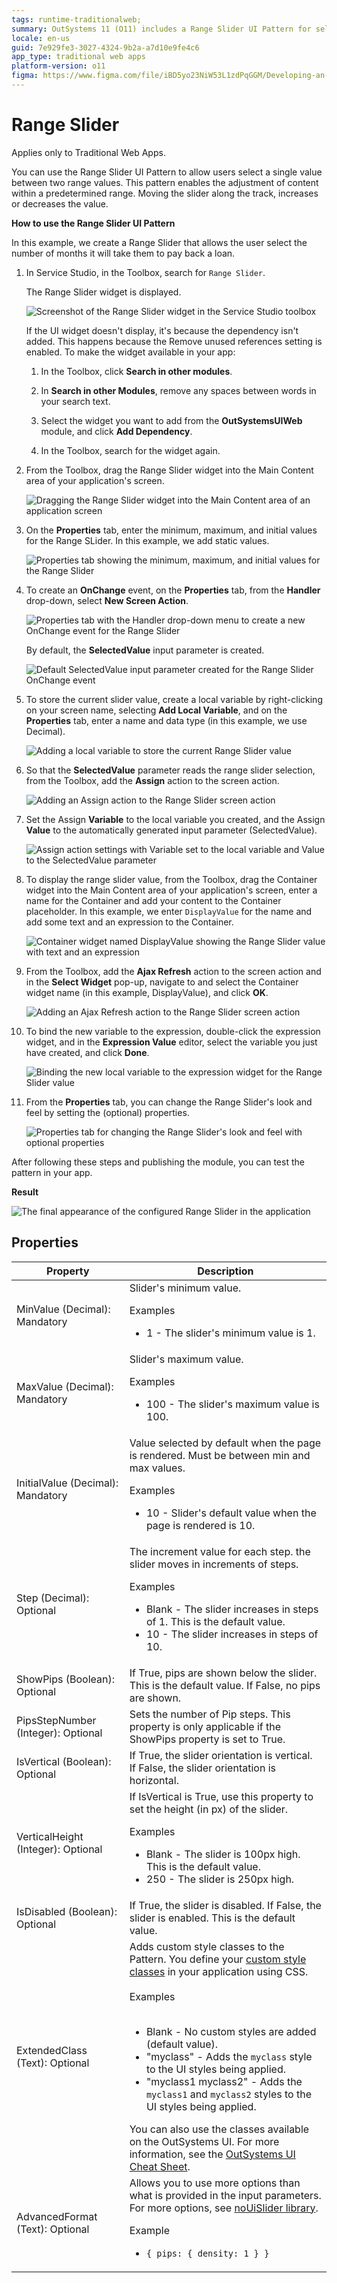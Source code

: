 ```yaml
---
tags: runtime-traditionalweb; 
summary: OutSystems 11 (O11) includes a Range Slider UI Pattern for selecting a value within a defined range in Traditional Web Apps.
locale: en-us
guid: 7e929fe3-3027-4324-9b2a-a7d10e9fe4c6
app_type: traditional web apps
platform-version: o11
figma: https://www.figma.com/file/iBD5yo23NiW53L1zdPqGGM/Developing-an-Application?type=design&node-id=234%3A11&mode=design&t=KpVEJMvnBwiukqql-1
---
```


# Range Slider

<div class="info" markdown="1">

Applies only to Traditional Web Apps.

</div>

You can use the Range Slider UI Pattern to allow users select a single value between two range values. This pattern enables the adjustment of content within a predetermined range. Moving the slider along the track, increases or decreases the value.  

**How to use the Range Slider UI Pattern**

In this example, we create a Range Slider that allows the user select the number of months it will take them to pay back a loan.

1. In Service Studio, in the Toolbox, search for `Range Slider`.

    The Range Slider widget is displayed.

    ![Screenshot of the Range Slider widget in the Service Studio toolbox](images/rangeslider-2-ss.png "Range Slider Widget in Service Studio")

    If the UI widget doesn't display, it's because the dependency isn't added. This happens because the Remove unused references setting is enabled. To make the widget available in your app:

    1. In the Toolbox, click **Search in other modules**.

    1. In **Search in other Modules**, remove any spaces between words in your search text.
    
    1. Select the widget you want to add from the **OutSystemsUIWeb** module, and click **Add Dependency**. 
    
    1. In the Toolbox, search for the widget again.

1. From the Toolbox, drag the Range Slider widget into the Main Content area of your application's screen.

    ![Dragging the Range Slider widget into the Main Content area of an application screen](images/rangeslider-1-ss.png "Dragging Range Slider Widget")

1. On the **Properties** tab, enter the minimum, maximum, and initial values for the Range SLider. In this example, we add static values.

    ![Properties tab showing the minimum, maximum, and initial values for the Range Slider](images/rangeslider-5-ss.png "Setting Range Slider Properties")

1. To create an **OnChange** event, on the **Properties** tab, from the **Handler** drop-down, select **New Screen Action**.

    ![Properties tab with the Handler drop-down menu to create a new OnChange event for the Range Slider](images/rangeslider-4-ss.png "Creating OnChange Event for Range Slider")

    By default, the **SelectedValue** input parameter is created.  

    ![Default SelectedValue input parameter created for the Range Slider OnChange event](images/rangeslider-6-ss.png "SelectedValue Input Parameter")

1. To store the current slider value, create a local variable by right-clicking on your screen name, selecting **Add Local Variable**, and on the **Properties** tab, enter a name and data type (in this example, we use Decimal).

    ![Adding a local variable to store the current Range Slider value](images/rangeslider-8-ss.png "Adding Local Variable for Slider Value")

1. So that the **SelectedValue** parameter reads the range slider selection, from the Toolbox, add the **Assign** action to the screen action.

    ![Adding an Assign action to the Range Slider screen action](images/rangeslider-10-ss.png "Assign Action in Range Slider")

1. Set the Assign **Variable** to the local variable you created, and the Assign **Value** to the automatically generated input parameter (SelectedValue).

    ![Assign action settings with Variable set to the local variable and Value to the SelectedValue parameter](images/rangeslider-11-ss.png "Setting Assign Variable for Range Slider")

1. To display the range slider value, from the Toolbox, drag the Container widget into the Main Content area of your application's screen, enter a name for the Container and add your content to the Container placeholder. In this example, we enter `DisplayValue` for the name and add some text and an expression to the Container.

    ![Container widget named DisplayValue showing the Range Slider value with text and an expression](images/rangeslider-7-ss.png "Displaying Range Slider Value")

1. From the Toolbox, add the **Ajax Refresh** action to the screen action and in the **Select Widget** pop-up, navigate to and select the Container widget name (in this example, DisplayValue), and click **OK**.

    ![Adding an Ajax Refresh action to the Range Slider screen action](images/rangeslider-12-ss.png "Ajax Refresh Action for Range Slider")

1. To bind the new variable to the expression, double-click the expression widget, and in the **Expression Value** editor, select the variable you just have created, and click **Done**.

    ![Binding the new local variable to the expression widget for the Range Slider value](images/rangeslider-9-ss.png "Binding Variable to Range Slider Expression")

1. From the **Properties** tab, you can change the Range Slider's look and feel by setting the (optional) properties.

    ![Properties tab for changing the Range Slider's look and feel with optional properties](images/rangeslider-14-ss.png "Customizing Range Slider Appearance")

After following these steps and publishing the module, you can test the pattern in your app.

**Result**

![The final appearance of the configured Range Slider in the application](images/rangeslider-13-ss.png "Final Result of Configured Range Slider")

## Properties

| **Property** | **Description** |
|---|---|
| MinValue (Decimal): Mandatory | Slider's minimum value. <p>Examples <ul><li>1 - The slider's minimum value is 1.</li> </ul></p> |
| MaxValue (Decimal): Mandatory | Slider's maximum value. <p>Examples <ul><li>100 - The slider's maximum value is 100.</li></ul></p> |
| InitialValue (Decimal): Mandatory | Value selected by default when the page is rendered. Must be between min and max values. <p>Examples <ul><li>10 - Slider's default value when the page is rendered is 10.</li></ul></p> |
| Step (Decimal): Optional | The increment value for each step. the slider moves in increments of steps.<p>Examples <ul><li>Blank - The slider increases in steps of 1. This is the default value. </li><li>10 - The slider increases in steps of 10.</li></ul></p> |
| ShowPips (Boolean): Optional | If True, pips are shown below the slider. This is the default value. If False, no pips are shown. |
| PipsStepNumber (Integer): Optional | Sets the number of Pip steps. This property is only applicable if the ShowPips property is set to True. |
| IsVertical (Boolean): Optional | If True, the slider orientation is vertical. If False, the slider orientation is horizontal. |
| VerticalHeight (Integer): Optional | If IsVertical is True, use this property to set the height (in px) of the slider. <p>Examples <ul><li>Blank - The slider is 100px high. This is the default value. </li><li>250 - The slider is 250px high.</li></ul></p> |
| IsDisabled (Boolean): Optional | If True, the slider is disabled. If False, the slider is enabled. This is the default value. |
| ExtendedClass (Text): Optional | Adds custom style classes to the Pattern. You define your [custom style classes](../../../look-feel/css.md) in your application using CSS.<br/><br/>Examples<br/><br/> <ul><li>Blank - No custom styles are added (default value).</li><li>"myclass" - Adds the ``myclass`` style to the UI styles being applied.</li><li>"myclass1 myclass2" - Adds the ``myclass1`` and ``myclass2`` styles to the UI styles being applied.</li></ul>You can also use the classes available on the OutSystems UI. For more information, see the [OutSystems UI Cheat Sheet](https://outsystemsui.outsystems.com/OutSystemsUIWebsite/CheatSheet). |
| AdvancedFormat (Text): Optional | Allows you to use more options than what is provided in the input parameters. For more options, see [noUiSlider library](https://refreshless.com/nouislider/).<p> Example <ul><li>`{ pips: { density: 1 } }`</li></ul></p> |
